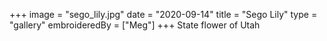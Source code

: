 +++
image = "sego_lily.jpg"
date = "2020-09-14"
title = "Sego Lily"
type = "gallery"
embroideredBy = ["Meg"]
+++
State flower of  Utah